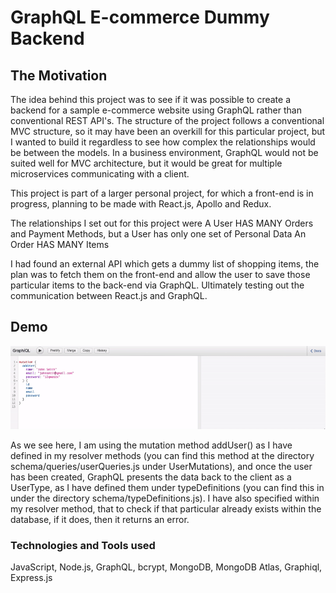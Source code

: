 # GraphQL E-commerce Dummy Backend

## The Motivation
The idea behind this project was to see if it was possible to create a backend for a sample e-commerce website using GraphQL rather than conventional REST API's. The structure of the project follows a conventional MVC structure, so it may have been an overkill for this particular project, but I wanted to build it regardless to see how complex the relationships would be between the models. In a business environment, GraphQL would not be suited well for MVC architecture, but it would be great for multiple microservices communicating with a client.

This project is part of a larger personal project, for which a front-end is in progress, planning to be made with React.js, Apollo and Redux.

The relationships I set out for this project were
A User HAS MANY Orders and Payment Methods, but a User has only one set of Personal Data
An Order HAS MANY Items

I had found an external API which gets a dummy list of shopping items, the plan was to fetch them on the front-end and allow the user to save those particular items to the back-end via GraphQL. Ultimately testing out the communication between React.js and GraphQL.

## Demo
![](demo.gif)

As we see here, I am using the mutation method addUser() as I have defined in my resolver methods (you can find this method at the directory schema/queries/userQueries.js under UserMutations), and once the user has been created, GraphQL presents the data back to the client as a UserType, as I have defined them under typeDefinitions (you can find this in under the directory schema/typeDefinitions.js). I have also specified within my resolver method, that to check if that particular already exists within the database, if it does, then it returns an error.

### Technologies and Tools used
JavaScript, Node.js, GraphQL, bcrypt, MongoDB, MongoDB Atlas, Graphiql, Express.js

